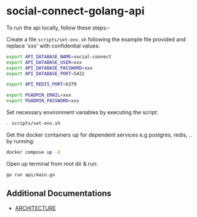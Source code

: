 # social-connect-golang-api

To run the api locally, follow these steps:-

Create a file `scripts/set-env.sh` following the example file provided and replace 'xxx' with confidential values:

```bash
export API_DATABASE_NAME=social-connect
export API_DATABASE_USER=xxx
export API_DATABASE_PASSWORD=xxx
export API_DATABASE_PORT=5432

export API_REDIS_PORT=6379

export PGADMIN_EMAIL=xxx
export PGADMIN_PASSWORD=xxx
```

Set necessary environment variables by executing the script:

```bash
. scripts/set-env.sh
```

Get the docker containers up for dependent services e.g postgres, redis, .. by running:

```bash
docker compose up -d
```

Open up terminal from root dir & run:

```bash
go run api/main.go
```

## Additional Documentations

- [ARCHITECTURE](documentations/ARCHITECTURE.md)
